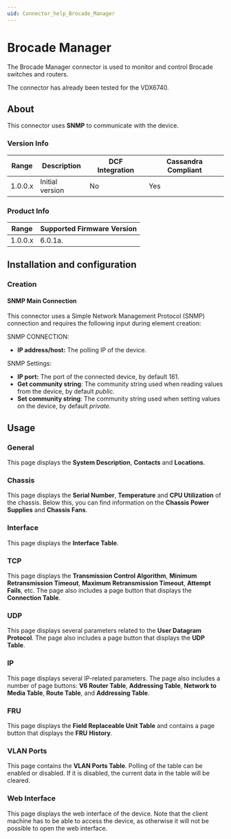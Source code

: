 ```yaml
---
uid: Connector_help_Brocade_Manager
---
```


# Brocade Manager

The Brocade Manager connector is used to monitor and control Brocade switches and routers.

The connector has already been tested for the VDX6740.

## About

This connector uses **SNMP** to communicate with the device.

### Version Info

| Range | Description | DCF Integration | Cassandra Compliant |
|------------------|-----------------|---------------------|-------------------------|
| 1.0.0.x          | Initial version | No                  | Yes                     |

### Product Info

| Range | Supported Firmware Version |
|------------------|-----------------------------|
| 1.0.0.x          | 6.0.1a.                     |

## Installation and configuration

### Creation

#### SNMP Main Connection

This connector uses a Simple Network Management Protocol (SNMP) connection and requires the following input during element creation:

SNMP CONNECTION:

- **IP address/host:** The polling IP of the device.

SNMP Settings:

- **IP port:** The port of the connected device, by default 161.
- **Get community string**: The community string used when reading values from the device, by default *public.*
- **Set community string**: The community string used when setting values on the device, by default *private.*

## Usage

### General

This page displays the **System Description**, **Contacts** and **Locations**.

### Chassis

This page displays the **Serial Number**, **Temperature** and **CPU Utilization** of the chassis. Below this, you can find information on the **Chassis Power Supplies** and **Chassis Fans**.

### Interface

This page displays the **Interface Table**.

### TCP

This page displays the **Transmission Control Algorithm**, **Minimum Retransmission Timeout**, **Maximum Retransmission Timeout**, **Attempt Fails**, etc. The page also includes a page button that displays the **Connection Table**.

### UDP

This page displays several parameters related to the **User Datagram Protocol**. The page also includes a page button that displays the **UDP Table**.

### IP

This page displays several IP-related parameters. The page also includes a number of page buttons: **V6 Router Table**, **Addressing Table**, **Network to Media Table**, **Route Table**, and **Addressing Table**.

### FRU

This page displays the **Field Replaceable Unit Table** and contains a page button that displays the **FRU** **History**.

### VLAN Ports

This page contains the **VLAN Ports Table**. Polling of the table can be enabled or disabled. If it is disabled, the current data in the table will be cleared.

### Web Interface

This page displays the web interface of the device. Note that the client machine has to be able to access the device, as otherwise it will not be possible to open the web interface.
